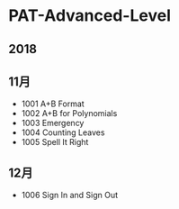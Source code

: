 # PAT-Advanced-Level

## 2018

## 11月

+ 1001 A+B Format
+ 1002 A+B for Polynomials
+ 1003 Emergency
+ 1004 Counting Leaves
+ 1005 Spell It Right

## 12月

+ 1006 Sign In and Sign Out